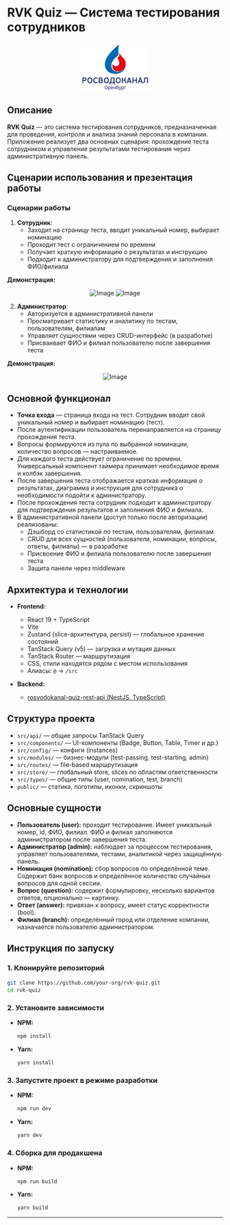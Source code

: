 # RVK Quiz — Система тестирования сотрудников

<div align='center'>
   
   ![Логотип](public/logo/rvk-logo.png)
</div>

## Описание

**RVK Quiz** — это система тестирования сотрудников, предназначенная для проведения, контроля и анализа знаний персонала в компании. Приложение реализует два основных сценария: прохождение теста сотрудником и управление результатами тестирования через административную панель.

## Сценарии использования и презентация работы

### Сценарии работы

1. **Сотрудник**:
   - Заходит на страницу теста, вводит уникальный номер, выбирает номинацию
   - Проходит тест с ограничением по времени
   - Получает краткую информацию о результатах и инструкцию
   - Подходит к администратору для подтверждения и заполнения ФИО/филиала

**Демонстрация:**

<div align='center'>
   
   ![Image](https://github.com/user-attachments/assets/22ed9d87-0fa6-470f-b3b5-e47b2bdb14f1)
   ![Image](https://github.com/user-attachments/assets/0d6953ab-d284-401d-b342-bcc485f4300d)
</div>

2. **Администратор**:
   - Авторизуется в административной панели
   - Просматривает статистику и аналитику по тестам, пользователям, филиалам
   - Управляет сущностями через CRUD-интерфейс (в разработке)
   - Присваивает ФИО и филиал пользователю после завершения теста

**Демонстрация:**

<div align='center'>

![Image](https://github.com/user-attachments/assets/f9fbb390-078e-4320-9c1b-966eecefcf0b)

</div>

## Основной функционал

- **Точка входа** — страница входа на тест. Сотрудник вводит свой уникальный номер и выбирает номинацию (тест).
- После аутентификации пользователь перенаправляется на страницу прохождения теста.
- Вопросы формируются из пула по выбранной номинации, количество вопросов — настраиваемое.
- Для каждого теста действует ограничение по времени. Универсальный компонент таймера принимает необходимое время и колбэк завершения.
- После завершения теста отображается краткая информация о результатах, диаграмма и инструкция для сотрудника о необходимости подойти к администратору.
- После прохождения теста сотрудник подходит к администратору для подтверждения результатов и заполнения ФИО и филиала.
- В административной панели (доступ только после авторизации) реализованы:
  - Дэшборд со статистикой по тестам, пользователям, филиалам
  - CRUD для всех сущностей (пользователи, номинации, вопросы, ответы, филиалы) — в разработке
  - Присвоение ФИО и филиала пользователю после завершения теста
  - Защита панели через middleware

## Архитектура и технологии

- **Frontend:**
  - React 19 + TypeScript
  - Vite
  - Zustand (slice-архитектура, persist) — глобальное хранение состояний
  - TanStack Query (v5) — загрузка и мутация данных
  - TanStack Router — маршрутизация
  - CSS, стили находятся рядом с местом использования
  - Алиасы: `@` → `/src`

- **Backend:**
  - [rosvodokanal-quiz-rest-api (NestJS, TypeScript)](https://github.com/vitaly06/rosvodokanal-quiz-rest-api)

## Структура проекта

- `src/api/` — общие запросы TanStack Query
- `src/components/` — UI-компоненты (Badge, Button, Table, Timer и др.)
- `src/config/` — конфиги (instances)
- `src/modules/` — бизнес-модули (test-passing, test-starting, admin)
- `src/routes/` — file-based маршрутизация
- `src/store/` — глобальный store, slices по областям ответственности
- `src/types/` — общие типы (user, nomination, test, branch)
- `public/` — статика, логотипы, иконки, скриншоты

## Основные сущности

- **Пользователь (user):** проходит тестирование. Имеет уникальный номер, id, ФИО, филиал. ФИО и филиал заполняются администратором после завершения теста.
- **Администратор (admin):** наблюдает за процессом тестирования, управляет пользователями, тестами, аналитикой через защищённую панель.
- **Номинация (nomination):** сбор вопросов по определённой теме. Содержит банк вопросов и определённое количество случайных вопросов для одной сессии.
- **Вопрос (question):** содержит формулировку, несколько вариантов ответов, опционально — картинку.
- **Ответ (answer):** привязан к вопросу, имеет статус корректности (bool).
- **Филиал (branch):** определённый город или отделение компании, назначается пользователю администратором.

## Инструкция по запуску

### 1. Клонируйте репозиторий

```bash
git clone https://github.com/your-org/rvk-quiz.git
cd rvk-quiz
```

### 2. Установите зависимости

- **NPM:**
  ```bash
  npm install
  ```
- **Yarn:**

  ```bash
  yarn install
  ```

### 3. Запустите проект в режиме разработки

- **NPM:**
  ```bash
  npm run dev
  ```
- **Yarn:**

  ```bash
  yarn dev
  ```

### 4. Сборка для продакшена

- **NPM:**
  ```bash
  npm run build
  ```
- **Yarn:**
  ```bash
  yarn build
  ```

---
